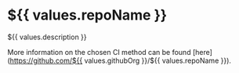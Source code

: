 # ${{ values.repoName }}

${{ values.description }}

More information on the chosen CI method can be found [here](https://github.com/${{ values.githubOrg }}/${{ values.repoName }}).

